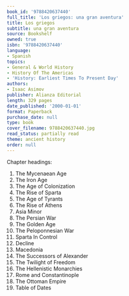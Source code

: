 ```yaml
---
book_id: '9788420637440'
full_title: 'Los griegos: una gran aventura'
title: Los griegos
subtitle: una gran aventura
source: Bookshelf
owned: true
isbn: '9788420637440'
language:
- Spanish
topics:
- General & World History
- History Of The Americas
- 'History: Earliest Times To Present Day'
authors:
- Isaac Asimov
publisher: Alianza Editorial
length: 329 pages
date_published: '2000-01-01'
format: Paperback
purchase_date: null
type: book
cover_filename: 9788420637440.jpg
read_status: partially read
theme: ancient history
order: null
---
```

Chapter headings:
1. The Mycenaean Age
2. The Iron Age
3. The Age of Colonization
4. The Rise of Sparta
5. The Age of Tyrants
6. The Rise of Athens
7. Asia Minor
8. The Persian War
9. The Golden Age
10. The Peloponnesian War
11. Sparta In Control
12. Decline
13. Macedonia
14. The Successors of Alexander
15. The Twilight of Freedom
16. The Hellenistic Monarchies
17. Rome and Constantinople
18. The Ottoman Empire
19. Table of Dates

